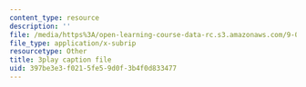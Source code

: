 ```yaml
---
content_type: resource
description: ''
file: /media/https%3A/open-learning-course-data-rc.s3.amazonaws.com/9-00sc-introduction-to-psychology-fall-2011/397be3e3f0215fe59d0f3b4f0d833477_kD3CswjYb2E.vtt
file_type: application/x-subrip
resourcetype: Other
title: 3play caption file
uid: 397be3e3-f021-5fe5-9d0f-3b4f0d833477
---
```

